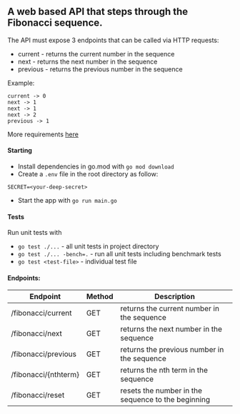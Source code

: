 ## A web based API that steps through the Fibonacci sequence.

The API must expose 3 endpoints that can be called via HTTP requests:

- current - returns the current number in the sequence
- next - returns the next number in the sequence
- previous - returns the previous number in the sequence

Example:
```
current -> 0
next -> 1
next -> 1
next -> 2
previous -> 1
```
More requirements [here](https://gist.github.com/DuoVR/7febcd39aa0e1be2b18f44d163685e4b)


#### Starting
- Install dependencies in go.mod with `go mod download`
- Create a `.env` file in the root directory as follow:
```
SECRET=<your-deep-secret>
```
- Start the app with `go run main.go`

#### Tests
Run unit tests with
- `go test ./...` - all unit tests in project directory
- `go test ./... -bench=.` - run all unit tests including benchmark tests
- `go test <test-file>` - individual test file


#### Endpoints:
Endpoint | Method | Description
--- | --- | --- 
/fibonacci/current | GET | returns the current number in the sequence
/fibonacci/next | GET | returns the next number in the sequence
/fibonacci/previous | GET | returns the previous number in the sequence
/fibonacci/{nthterm} | GET | returns the nth term in the sequence
/fibonacci/reset | GET | resets the number in the sequence to the beginning
